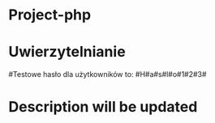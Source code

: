 # Project-php

# Uwierzytelnianie
#Testowe hasło dla użytkowników to: #H#a#s#l#o#1#2#3#

# Description will be updated
